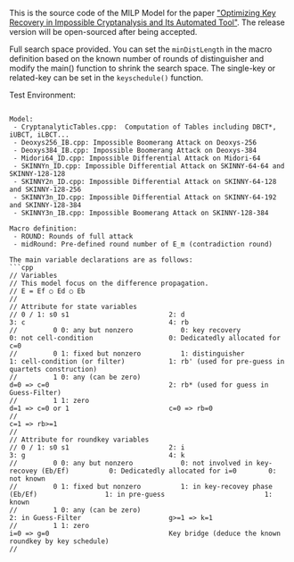 This is the source code of the MILP Model for the paper ["Optimizing Key Recovery in Impossible Cryptanalysis and Its Automated Tool"](https://eprint.iacr.org/2025/158). The release version will be open-sourced after being accepted.

Full search space provided. You can set the `minDistLength` in the macro definition based on the known number of rounds of distinguisher and modify the main() function to shrink the search space. The single-key or related-key can be set in the `keyschedule()` function.

Test Environment: 
```Ubuntu 20.04.06, Gurobi 10.01.

Model: 
 - CryptanalyticTables.cpp:  Computation of Tables including DBCT*, iUBCT, iLBCT...
 - Deoxys256_IB.cpp: Impossible Boomerang Attack on Deoxys-256
 - Deoxys384_IB.cpp: Impossible Boomerang Attack on Deoxys-384
 - Midori64_ID.cpp: Impossible Differential Attack on Midori-64
 - SKINNYn_ID.cpp: Impossible Differential Attack on SKINNY-64-64 and SKINNY-128-128
 - SKINNY2n_ID.cpp: Impossible Differential Attack on SKINNY-64-128 and SKINNY-128-256
 - SKINNY3n_ID.cpp: Impossible Differential Attack on SKINNY-64-192 and SKINNY-128-384
 - SKINNY3n_IB.cpp: Impossible Boomerang Attack on SKINNY-128-384

Macro definition:
 - ROUND: Rounds of full attack
 - midRound: Pre-defined round number of E_m (contradiction round)

The main variable declarations are as follows:
```cpp
// Variables
// This model focus on the difference propagation.
// E = Ef ○ Ed ○ Eb
// 
// Attribute for state variables 
// 0 / 1: s0 s1							2: d											3: c									4: rb 
//		   0 0: any but nonzero			   0: key recovery								   0: not cell-condition				   0: Dedicatedly allocated for c=0
//		   0 1: fixed but nonzero		   1: distinguisher							       1: cell-condition (or filter)		   1: rb' (used for pre-guess in quartets construction)  
//         1 0: any (can be zero)								   					       d=0 => c=0							   2: rb* (used for guess in Guess-Filter)				
//		   1 1: zero																       d=1 => c=0 or 1						   c=0 => rb=0
//																																   c=1 => rb>=1						 		  
// 
// Attribute for roundkey variables 
// 0 / 1: s0 s1							2: i											3: g									4: k 
//		   0 0: any but nonzero			   0: not involved in key-recovey (Eb/Ef)		   0: Dedicatedly allocated for i=0		   0: not known 
//		   0 1: fixed but nonzero		   1: in key-recovey phase (Eb/Ef)				   1: in pre-guess						   1: known
//         1 0: any (can be zero)								   						   2: in Guess-Filter					   g>=1 => k=1		
//		   1 1: zero																	   i=0 => g=0							   Key bridge (deduce the known roundkey by key schedule)
//
```
